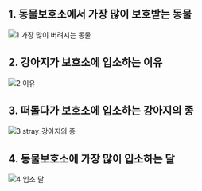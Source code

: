 ## 1. 동물보호소에서 가장 많이 보호받는 동물
![1  가장 많이 버려지는 동물](https://user-images.githubusercontent.com/70744232/119483077-93a57800-bd8f-11eb-859c-265197529f4b.png)

## 2. 강아지가 보호소에 입소하는 이유
![2  이유](https://user-images.githubusercontent.com/70744232/119483081-94d6a500-bd8f-11eb-9022-3fc0cbc60687.png)

## 3. 떠돌다가 보호소에 입소하는 강아지의 종
![3  stray_강아지의 종](https://user-images.githubusercontent.com/70744232/119483084-956f3b80-bd8f-11eb-8a07-274b301e73f1.png)

## 4. 동물보호소에 가장 많이 입소하는 달
![4  입소 달](https://user-images.githubusercontent.com/70744232/119483088-956f3b80-bd8f-11eb-8367-07ca5264c77f.png)
